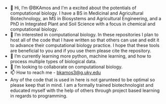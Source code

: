 - 👋 Hi, I’m @BKAmos and I'm a excited about the potentials of computational biology. I have a BS in Medicinal and Agricultural Biotechnology, an MS in Biosystems and Agricultural Engineering, and a PhD in Integrated Plant and Soil Science with a focus in chemical and computational biology.
- 👀 I’m interested in computational biology. In these repositories I plan to host all of the code that I have written so that others can use and edit it to advance their computational biology practice. I hope that these tools are beneficial to you and if you use them please cite the repository.
- 🌱 I’m currently learning more python, machine learning, and how to process multiple types of biological data.
- 💞️ I’m looking to collaborate on computational biology.
- 📫 How to reach me - bkamos3@g.uky.edu
- Any of the code that is used in here is not garunteed to be optimal so please keep that in mind. I am a formally trained biotechnologist and educated myself with the help of others through project based learning in regards to programming. 

<!---
BKAmos/BKAmos is a ✨ special ✨ repository because its `README.md` (this file) appears on your GitHub profile.
You can click the Preview link to take a look at your changes.
--->
